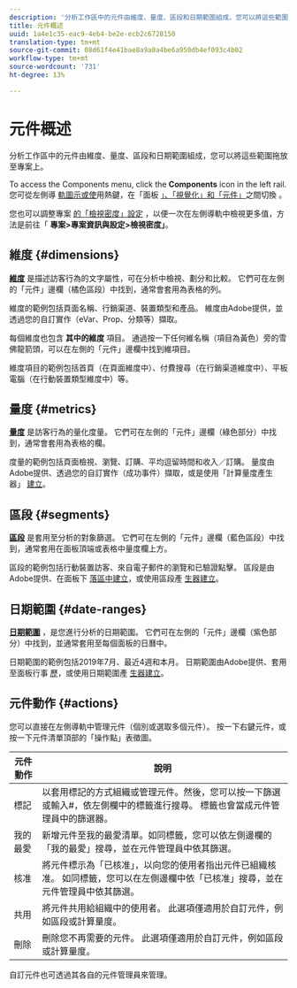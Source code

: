```yaml
---
description: '分析工作區中的元件由維度、量度、區段和日期範圍組成，您可以將這些範圍拖放至專案上。 '
title: 元件概述
uuid: 1a4e1c35-eac9-4eb4-be2e-ecb2c6728150
translation-type: tm+mt
source-git-commit: 08d61f4e41bae8a9a0a4be6a950db4ef093c4b02
workflow-type: tm+mt
source-wordcount: '731'
ht-degree: 13%

---
```



# 元件概述

分析工作區中的元件由維度、量度、區段和日期範圍組成，您可以將這些範圍拖放至專案上。

To access the Components menu, click the **Components** icon in the left rail. 您可從左側導 [軌圖示或使](https://docs.adobe.com/content/help/en/analytics/analyze/analysis-workspace/panels/panels.html)用熱鍵，在「面板 [」、「視覺化」和「元件」](https://docs.adobe.com/content/help/zh-Hant/analytics/analyze/analysis-workspace/visualizations/freeform-analysis-visualizations.html)之間切換 [](/help/analyze/analysis-workspace/build-workspace-project/fa-shortcut-keys.md)。

您也可以調整專案 [的「檢視密度」設定](https://docs.adobe.com/content/help/zh-Hant/analytics/analyze/analysis-workspace/build-workspace-project/view-density.html) ，以便一次在左側導軌中檢視更多值，方法是前往「 **專案>專案資訊與設定>檢視密度」**。

## 維度 {#dimensions}

[**維度**](https://docs.adobe.com/content/help/en/analytics/components/dimensions/overview.html) 是描述訪客行為的文字屬性，可在分析中檢視、劃分和比較。 它們可在左側的「元件」邊欄（橘色區段）中找到，通常會套用為表格的列。

維度的範例包括頁面名稱、行銷渠道、裝置類型和產品。 維度由Adobe提供，並透過您的自訂實作（eVar、Prop、分類等）擷取。

每個維度也包含 **其中的維度** 項目。 通過按一下任何維名稱（項目為黃色）旁的雪佛龍箭頭，可以在左側的「元件」邊欄中找到維項目。

維度項目的範例包括首頁（在頁面維度中）、付費搜尋（在行銷渠道維度中）、平板電腦（在行動裝置類型維度中）等。

## 量度 {#metrics}

[**量度**](https://docs.adobe.com/content/help/en/analytics/components/metrics/overview.html) 是訪客行為的量化度量。 它們可在左側的「元件」邊欄（綠色部分）中找到，通常會套用為表格的欄。

度量的範例包括頁面檢視、瀏覽、訂購、平均逗留時間和收入／訂購。 量度由Adobe提供、透過您的自訂實作（成功事件）擷取，或是使用「計算量度產生器」 [建立](https://docs.adobe.com/content/help/zh-Hant/analytics/components/calculated-metrics/calcmetric-workflow/cm-build-metrics.html)。

## 區段 {#segments}

[**區段**](https://docs.adobe.com/content/help/zh-Hant/analytics/analyze/analysis-workspace/components/t-freeform-project-segment.html) 是套用至分析的對象篩選。 它們可在左側的「元件」邊欄（藍色區段）中找到，通常套用在面板頂端或表格中量度欄上方。

區段的範例包括行動裝置訪客、來自電子郵件的瀏覽和已驗證點擊。 區段是由Adobe提供、在面板下 [落區中建立](https://docs.adobe.com/content/help/en/analytics/analyze/analysis-workspace/panels/panels.html)，或使用區段產 [生器建立](https://docs.adobe.com/content/help/zh-Hant/analytics/components/segmentation/segmentation-workflow/seg-build.html)。

## 日期範圍 {#date-ranges}

[**日期範圍**](https://docs.adobe.com/content/help/zh-Hant/analytics/analyze/analysis-workspace/components/calendar-date-ranges/calendar.html) ，是您進行分析的日期範圍。 它們可在左側的「元件」邊欄（紫色部分）中找到，並通常套用至每個面板的日曆中。

日期範圍的範例包括2019年7月、最近4週和本月。 日期範圍由Adobe提供、套用至面板行事 [歷](https://docs.adobe.com/content/help/en/analytics/analyze/analysis-workspace/panels/panels.html)，或使用日期範圍產 [生器建立](https://docs.adobe.com/content/help/en/analytics/analyze/analysis-workspace/components/calendar-date-ranges/custom-date-ranges.html)。

## 元件動作 {#actions}

您可以直接在左側導軌中管理元件（個別或選取多個元件）。 按一下右鍵元件，或按一下元件清單頂部的「操作點」表徵圖。

| 元件動作 | 說明 |
|--- |--- |
| 標記 | 以套用標記的方式組織或管理元件。然後，您可以按一下篩選或輸入#，依左側欄中的標籤進行搜尋。 標籤也會當成元件管理員中的篩選器。 |
| 我的最愛 | 新增元件至我的最愛清單。如同標籤，您可以依左側邊欄的「我的最愛」搜尋，並在元件管理員中依其篩選。 |
| 核准 | 將元件標示為「已核准」，以向您的使用者指出元件已組織核准。 如同標籤，您可以在左側邊欄中依「已核准」搜尋，並在元件管理員中依其篩選。 |
| 共用 | 將元件共用給組織中的使用者。 此選項僅適用於自訂元件，例如區段或計算量度。 |
| 刪除 | 刪除您不再需要的元件。 此選項僅適用於自訂元件，例如區段或計算量度。 |

自訂元件也可透過其各自的元件管理員來管理。
